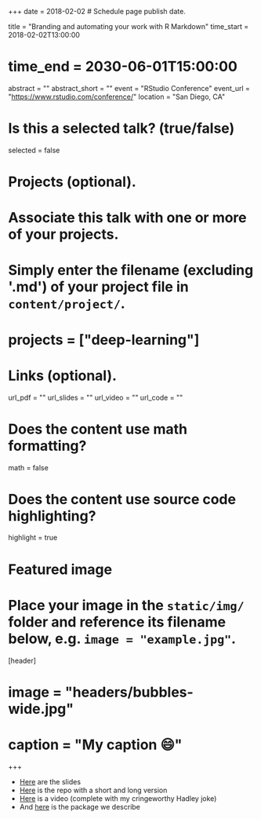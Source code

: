 +++
date = 2018-02-02  # Schedule page publish date.

title = "Branding and automating your work with R Markdown"
time_start = 2018-02-02T13:00:00
# time_end = 2030-06-01T15:00:00
abstract = ""
abstract_short = ""
event = "RStudio Conference"
event_url = "https://www.rstudio.com/conference/"
location = "San Diego, CA"

# Is this a selected talk? (true/false)
selected = false

# Projects (optional).
#   Associate this talk with one or more of your projects.
#   Simply enter the filename (excluding '.md') of your project file in `content/project/`.
# projects = ["deep-learning"]

# Links (optional).
url_pdf = ""
url_slides = ""
url_video = ""
url_code = ""

# Does the content use math formatting?
math = false

# Does the content use source code highlighting?
highlight = true

# Featured image
# Place your image in the `static/img/` folder and reference its filename below, e.g. `image = "example.jpg"`.
[header]
# image = "headers/bubbles-wide.jpg"
# caption = "My caption :smile:"

+++

* [Here](http://rpubs.com/jzadra/rconf2018) are the slides
* [Here](https://github.com/Sorenson-Impact/rmarkdown-branding-talk/) is the repo with a short and long version
* [Here](https://www.youtube.com/watch?time_continue=21329&v=ogy7rHWlsQ8) is a video (complete with my cringeworthy Hadley joke)
* And [here](https://github.com/Sorenson-Impact/sorensonimpact) is the package we describe
